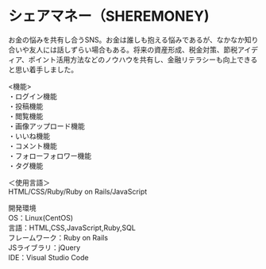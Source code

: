 # シェアマネー（SHEREMONEY)

お金の悩みを共有し合うSNS。お金は誰しも抱える悩みであるが、なかなか知り合いや友人には話しずらい場合もある。将来の資産形成、税金対策、節税アイディア、ポイント活用方法などのノウハウを共有し、金融リテラシーも向上できると思い着手しました。

<機能><br>
・ログイン機能<br>
・投稿機能<br>
・閲覧機能<br>
・画像アップロード機能<br>
・いいね機能<br>
・コメント機能<br>
・フォローフォロワー機能<br>
・タグ機能<br>

＜使用言語＞<br>
HTML/CSS/Ruby/Ruby on Rails/JavaScript

開発環境<br>
OS：Linux(CentOS)<br>
言語：HTML,CSS,JavaScript,Ruby,SQL<br>
フレームワーク：Ruby on Rails<br>
JSライブラリ：jQuery<br>
IDE：Visual Studio Code
